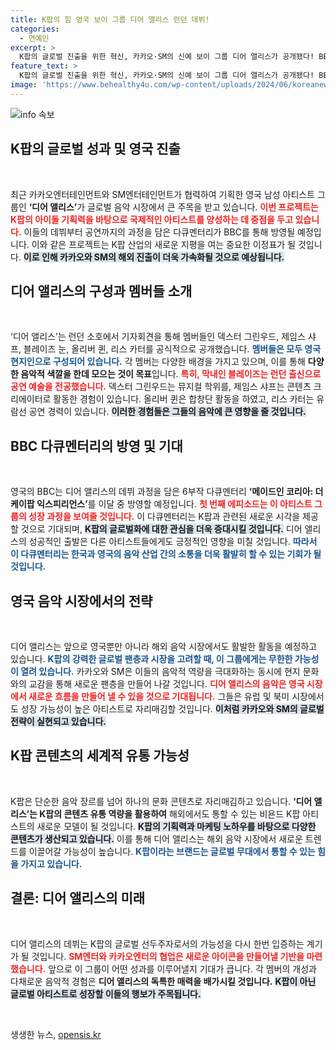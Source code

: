 ```yaml
---
title: K팝의 힘 영국 보이 그룹 디어 앨리스 런던 데뷔!
categories:
  - 연예인
excerpt: >
  K팝의 글로벌 진출을 위한 혁신, 카카오·SM의 신예 보이 그룹 디어 앨리스가 공개됐다! BBC 다큐멘터리와 함께 런던에서 기자회견을 열고, 전원 현지인 멤버의 짜릿한 데뷔가 기대된다. 클릭하여 그들의 이야기와 무대 뒤 숨은 매력을 확인하세요!
feature_text: >
  K팝의 글로벌 진출을 위한 혁신, 카카오·SM의 신예 보이 그룹 디어 앨리스가 공개됐다! BBC 다큐멘터리와 함께 런던에서 기자회견을 열고, 전원 현지인 멤버의 짜릿한 데뷔가 기대된다. 클릭하여 그들의 이야기와 무대 뒤 숨은 매력을 확인하세요!
image: 'https://www.behealthy4u.com/wp-content/uploads/2024/06/koreanews.jpg'
---
```


<p><img src="https://www.behealthy4u.com/wp-content/uploads/2024/06/koreanews.jpg" alt="info 속보" /></p>

<h2 data-ke-size="size26">K팝의 글로벌 성과 및 영국 진출</h2>

<p data-ke-size="size16">&nbsp;</p>

<p>최근 카카오엔터테인먼트와 SM엔터테인먼트가 협력하여 기획한 영국 남성 아티스트 그룹인 <b>‘디어 앨리스’</b>가 글로벌 음악 시장에서 큰 주목을 받고 있습니다. <b><span style="color: #ee2323;">이번 프로젝트는 K팝의 아이돌 기획력을 바탕으로 국제적인 아티스트를 양성하는 데 중점을 두고 있습니다.</span></b> 이들의 데뷔부터 공연까지의 과정을 담은 다큐멘터리가 BBC를 통해 방영될 예정입니다. 이와 같은 프로젝트는 K팝 산업의 새로운 지평을 여는 중요한 이정표가 될 것입니다. <b><span style="background-color: #21538527;">이로 인해 카카오와 SM의 해외 진출이 더욱 가속화될 것으로 예상됩니다.</span></b> </p>

<h2 data-ke-size="size26">디어 앨리스의 구성과 멤버들 소개</h2>

<p data-ke-size="size16">&nbsp;</p>

<p>‘디어 앨리스’는 런던 소호에서 기자회견을 통해 멤버들인 덱스터 그린우드, 제임스 샤프, 블레이즈 눈, 올리버 퀸, 리스 카터를 공식적으로 공개했습니다. <b><span style="color: #1a5490;">멤버들은 모두 영국 현지인으로 구성되어 있습니다.</span></b> 각 멤버는 다양한 배경을 가지고 있으며, 이를 통해 <b>다양한 음악적 색깔을 한데 모으는 것이 목표</b>입니다. <b><span style="color: #ee2323;">특히, 막내인 블레이즈는 런던 출신으로 공연 예술을 전공했습니다.</span></b> 덱스터 그린우드는 뮤지컬 학위를, 제임스 샤프는 콘텐츠 크리에이터로 활동한 경험이 있습니다. 올리버 퀸은 합창단 활동을 하였고, 리스 카터는 유람선 공연 경력이 있습니다. <b><span style="background-color: #21538527;">이러한 경험들은 그들의 음악에 큰 영향을 줄 것입니다.</span></b></p>

<h2 data-ke-size="size26">BBC 다큐멘터리의 방영 및 기대</h2>

<p data-ke-size="size16">&nbsp;</p>

<p>영국의 BBC는 디어 앨리스의 데뷔 과정을 담은 6부작 다큐멘터리 <b>‘메이드인 코리아: 더 케이팝 익스피리언스’</b>를 이달 중 방영할 예정입니다. <b><span style="color: #ee2323;">첫 번째 에피소드는 이 아티스트 그룹의 성장 과정을 보여줄 것입니다.</span></b> 이 다큐멘터리는 K팝과 관련된 새로운 시각을 제공할 것으로 기대되며, <b><span style="background-color: #21538527;">K팝의 글로벌화에 대한 관심을 더욱 증대시킬 것입니다.</span></b> 디어 앨리스의 성공적인 출발은 다른 아티스트들에게도 긍정적인 영향을 미칠 것입니다. <b><span style="color: #1a5490;">따라서 이 다큐멘터리는 한국과 영국의 음악 산업 간의 소통을 더욱 활발히 할 수 있는 기회가 될 것입니다.</span></b></p>

<h2 data-ke-size="size26">영국 음악 시장에서의 전략</h2>

<p data-ke-size="size16">&nbsp;</p>

<p>디어 앨리스는 앞으로 영국뿐만 아니라 해외 음악 시장에서도 활발한 활동을 예정하고 있습니다. <b><span style="color: #1a5490;">K팝의 강력한 글로벌 팬층과 시장을 고려할 때, 이 그룹에게는 무한한 가능성이 열려 있습니다.</span></b> 카카오와 SM은 이들의 음악적 역량을 극대화하는 동시에 현지 문화와의 교감을 통해 새로운 팬층을 만들어 나갈 것입니다. <b><span style="color: #ee2323;">디어 앨리스의 음악은 영국 시장에서 새로운 흐름을 만들어 낼 수 있을 것으로 기대됩니다.</span></b> 그들은 유럽 및 북미 시장에서도 성장 가능성이 높은 아티스트로 자리매김할 것입니다. <b><span style="background-color: #21538527;">이처럼 카카오와 SM의 글로벌 전략이 실현되고 있습니다.</span></b></p>

<h2 data-ke-size="size26">K팝 콘텐츠의 세계적 유통 가능성</h2>

<p data-ke-size="size16">&nbsp;</p>

<p>K팝은 단순한 음악 장르를 넘어 하나의 문화 콘텐츠로 자리매김하고 있습니다. <b>‘디어 앨리스’는 K팝의 콘텐츠 유통 역량을 활용하여</b> 해외에서도 통할 수 있는 비욘드 K팝 아티스트의 새로운 모델이 될 것입니다. <b><span style="background-color: #21538527;">K팝의 기획력과 마케팅 노하우를 바탕으로 다양한 콘텐츠가 생산되고 있습니다.</span></b> 이를 통해 디어 앨리스는 해외 음악 시장에서 새로운 트렌드를 이끌어갈 가능성이 높습니다. <b><span style="color: #1a5490;">K팝이라는 브랜드는 글로벌 무대에서 통할 수 있는 힘을 가지고 있습니다.</span></b> </p>

<h2 data-ke-size="size26">결론: 디어 앨리스의 미래</h2>

<p data-ke-size="size16">&nbsp;</p>

<p>디어 앨리스의 데뷔는 K팝의 글로벌 선두주자로서의 가능성을 다시 한번 입증하는 계기가 될 것입니다. <b><span style="color: #ee2323;">SM엔터와 카카오엔터의 협업은 새로운 아이콘을 만들어낼 기반을 마련했습니다.</span></b> 앞으로 이 그룹이 어떤 성과를 이루어낼지 기대가 큽니다. 각 멤버의 개성과 다채로운 음악적 경험은 <b>디어 앨리스의 독특한 매력을 배가시킬 것입니다.</b> <b><span style="background-color: #21538527;">K팝이 아닌 글로벌 아티스트로 성장할 이들의 행보가 주목됩니다.</span></b> </p>

<p data-ke-size="size16">&nbsp;</p>
생생한 뉴스, <a href="https://opensis.kr" rel="dofollow">opensis.kr</a>


